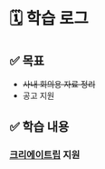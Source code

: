 # 🗓️ 학습 로그

## ✅ 목표

- ~~사내 회의용 자료 정리~~
- 공고 지원

## ✅ 학습 내용

### [크리에이트립](https://inthiswork.com/archives/233428) 지원
